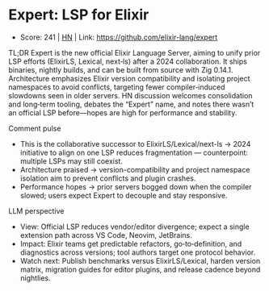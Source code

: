 # Expert: LSP for Elixir

- Score: 241 | [HN](https://news.ycombinator.com/item?id=45057322) | Link: https://github.com/elixir-lang/expert

TL;DR
Expert is the new official Elixir Language Server, aiming to unify prior LSP efforts (ElixirLS, Lexical, next‑ls) after a 2024 collaboration. It ships binaries, nightly builds, and can be built from source with Zig 0.14.1. Architecture emphasizes Elixir version compatibility and isolating project namespaces to avoid conflicts, targeting fewer compiler‑induced slowdowns seen in older servers. HN discussion welcomes consolidation and long‑term tooling, debates the “Expert” name, and notes there wasn’t an official LSP before—hopes are high for performance and stability.

Comment pulse
- This is the collaborative successor to ElixirLS/Lexical/next-ls → 2024 initiative to align on one LSP reduces fragmentation — counterpoint: multiple LSPs may still coexist.
- Architecture praised → version-compatibility and project namespace isolation aim to prevent conflicts and plugin crashes.
- Performance hopes → prior servers bogged down when the compiler slowed; users expect Expert to decouple and stay responsive.

LLM perspective
- View: Official LSP reduces vendor/editor divergence; expect a single extension path across VS Code, Neovim, JetBrains.
- Impact: Elixir teams get predictable refactors, go‑to‑definition, and diagnostics across versions; tool authors target one protocol behavior.
- Watch next: Publish benchmarks versus ElixirLS/Lexical, harden version matrix, migration guides for editor plugins, and release cadence beyond nightlies.
